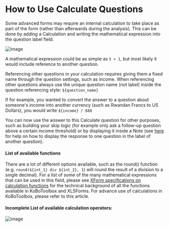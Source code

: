 # How to Use Calculate Questions

Some advanced forms may require an internal calculation to take place as part of the form (rather than afterwards during the analysis). This can be done by adding a Calculation and writing the mathematical expression into the question label field.  

![image](/images/calculate_questions/calculation.gif)  

A mathematical expression could be as simple as `5 + 1`, but most likely it would include reference to another question.

Referencing other questions in your calculation requires giving them a fixed name through the question settings, such as income. When referencing other questions always use the unique question name (not label) inside the question referencing style: `${question_name}`

If for example, you wanted to convert the answer to a question about someone's income into another currency (such as Rwandan Francs to US Dollars), you would write `${income} / 688`

You can now use the answer to this Calculate question for other purposes, such as building your skip logic (for example only ask a follow-up question above a certain income threshold) or by displaying it inside a Note (see [here](responses_inside_question.html) for help on how to display the response to one question in the label of another question).

#### List of available functions

There are a lot of different options available, such as the round() function (e.g. `round(${int_1} div ${int_2}, 1`) will round the result of a division to a single decimal). For a list of some of the many mathematical expressions that can be used in this field, please see [XForm specifications on calculation functions](https://docs.getodk.org/form-operators-functions/) for the technical background of all the functions available in KoBoToolbox and XLSForms. For advance use of calculations in KoBoToolbox, please refer to this article.

#### Incomplete List of available calculation operators:

![image](/images/calculate_questions/operator.png)  
